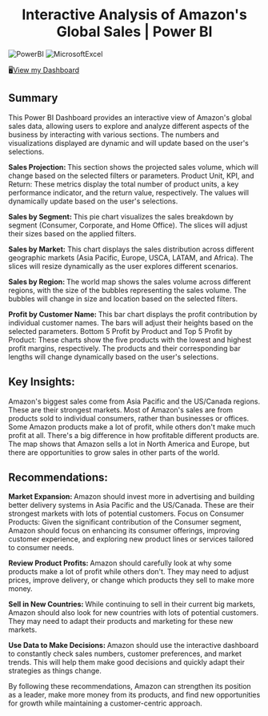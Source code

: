 
<h1 align="center">Interactive Analysis of Amazon's Global Sales | Power BI</h1>
<p>
  <img alt="PowerBI" src="https://img.shields.io/badge/-PowerBI-F2C811?style=flat-square&logo=powerbi&logoColor=white" />
  <img alt="MicrosoftExcel" src="https://img.shields.io/badge/-Microsoft Excel-217346?style=flat-square&logo=microsoftexcel&logoColor=white" />
</p>
🖥️<a href="https://app.powerbi.com/groups/me/reports/95432b3e-6cba-4c6d-a9ac-d94439f51917/4cc3bea85ae056eac9eb?experience=power-bi" >View my Dashboard</a>

## Summary
This Power BI Dashboard provides an interactive view of Amazon's global sales data, allowing users to explore and analyze different aspects of the business by interacting with various sections. The numbers and visualizations displayed are dynamic and will update based on the user's selections.
<p>
<b>Sales Projection: </b> This section shows the projected sales volume, which will change based on the selected filters or parameters.
Product Unit, KPI, and Return: These metrics display the total number of product units, a key performance indicator, and the return value, respectively. The values will dynamically update based on the user's selections.

<b>Sales by Segment: </b> This pie chart visualizes the sales breakdown by segment (Consumer, Corporate, and Home Office). The slices will adjust their sizes based on the applied filters.

<b>Sales by Market:</b> This chart displays the sales distribution across different geographic markets (Asia Pacific, Europe, USCA, LATAM, and Africa). The slices will resize dynamically as the user explores different scenarios.

<b>Sales by Region: </b> The world map shows the sales volume across different regions, with the size of the bubbles representing the sales volume. The bubbles will change in size and location based on the selected filters.

<b>Profit by Customer Name: </b> This bar chart displays the profit contribution by individual customer names. The bars will adjust their heights based on the selected parameters.
Bottom 5 Profit by Product and Top 5 Profit by Product: These charts show the five products with the lowest and highest profit margins, respectively. The products and their corresponding bar lengths will change dynamically based on the user's selections.
</p>

## Key Insights:

Amazon's biggest sales come from Asia Pacific and the US/Canada regions. These are their strongest markets.
Most of Amazon's sales are from products sold to individual consumers, rather than businesses or offices.
Some Amazon products make a lot of profit, while others don't make much profit at all. There's a big difference in how profitable different products are.
The map shows that Amazon sells a lot in North America and Europe, but there are opportunities to grow sales in other parts of the world.

## Recommendations:
<p>
<b>Market Expansion: </b> Amazon should invest more in advertising and building better delivery systems in Asia Pacific and the US/Canada. These are their strongest markets with lots of potential customers.
Focus on Consumer Products: Given the significant contribution of the Consumer segment, Amazon should focus on enhancing its consumer offerings, improving customer experience, and exploring new product lines or services tailored to consumer needs.
  
<b>Review Product Profits: </b> Amazon should carefully look at why some products make a lot of profit while others don't. They may need to adjust prices, improve delivery, or change which products they sell to make more money.

<b>Sell in New Countries: </b> While continuing to sell in their current big markets, Amazon should also look for new countries with lots of potential customers. They may need to adapt their products and marketing for these new markets.

<b>Use Data to Make Decisions: </b> Amazon should use the interactive dashboard to constantly check sales numbers, customer preferences, and market trends. This will help them make good decisions and quickly adapt their strategies as things change.

By following these recommendations, Amazon can strengthen its position as a leader, make more money from its products, and find new opportunities for growth while maintaining a customer-centric approach.
</p>
